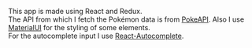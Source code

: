 This app is made using React and Redux.
<br/>
The API from which I fetch the Pokémon data is from [PokeAPI](https://pokeapi.co/). Also I use [MaterialUI](https://material-ui.com/)
for the styling of some elements.
<br/>
For the autocomplete input I use [React-Autocomplete](https://github.com/reactjs/react-autocomplete).
